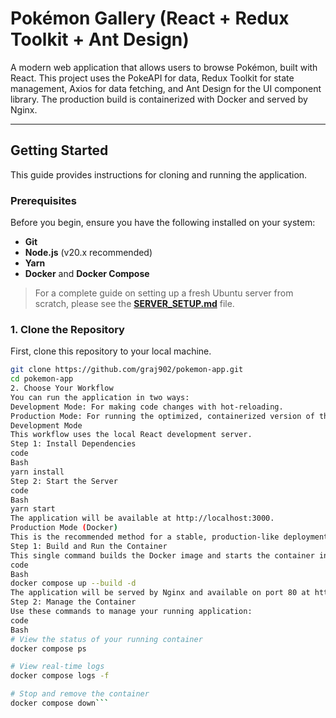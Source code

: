 # Pokémon Gallery (React + Redux Toolkit + Ant Design)

A modern web application that allows users to browse Pokémon, built with React. This project uses the PokeAPI for data, Redux Toolkit for state management, Axios for data fetching, and Ant Design for the UI component library. The production build is containerized with Docker and served by Nginx.

---

## Getting Started

This guide provides instructions for cloning and running the application.

### Prerequisites

Before you begin, ensure you have the following installed on your system:
-   **Git**
-   **Node.js** (v20.x recommended)
-   **Yarn**
-   **Docker** and **Docker Compose**

> For a complete guide on setting up a fresh Ubuntu server from scratch, please see the [**SERVER_SETUP.md**](SERVER_SETUP.md) file.

### 1. Clone the Repository

First, clone this repository to your local machine.

```bash
git clone https://github.com/graj902/pokemon-app.git
cd pokemon-app
2. Choose Your Workflow
You can run the application in two ways:
Development Mode: For making code changes with hot-reloading.
Production Mode: For running the optimized, containerized version of the app.
Development Mode
This workflow uses the local React development server.
Step 1: Install Dependencies
code
Bash
yarn install
Step 2: Start the Server
code
Bash
yarn start
The application will be available at http://localhost:3000.
Production Mode (Docker)
This is the recommended method for a stable, production-like deployment.
Step 1: Build and Run the Container
This single command builds the Docker image and starts the container in the background.
code
Bash
docker compose up --build -d
The application will be served by Nginx and available on port 80 at http://localhost.
Step 2: Manage the Container
Use these commands to manage your running application:
code
Bash
# View the status of your running container
docker compose ps

# View real-time logs
docker compose logs -f

# Stop and remove the container
docker compose down```
